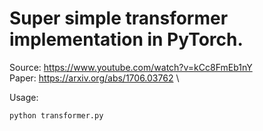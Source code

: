 # Super simple transformer implementation in PyTorch.
Source: https://www.youtube.com/watch?v=kCc8FmEb1nY \
Paper: https://arxiv.org/abs/1706.03762 \ 

Usage:
```wget https://raw.githubusercontent.com/karpathy/char-rnn/master/data/tinyshakespeare/input.txt
python transformer.py
```
